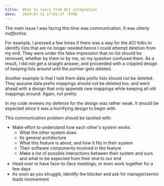 ```yaml
---
title:  What to learn from ACI integration
date:   2019-07-11 17:01:37 -0700
---
```


The main issue I was facing this time was communication. It was utterly _ineffective_.

For example, I pressed a few times if there was a way for the ACI folks to identify lists that are no longer needed hence I could attempt deletion from my end. They were under the false impression that no list should be removed, whether by them or by me, so my question confused them. As a result, I did not get a straight answer, and proceeded with a crippled design of keeping lists around until the partner gets deleted.

Another example is that I told them data prefix lists should not be deleted. They assume data prefix mappings should not be deleted too, and went ahead with a design that only appends new mappings while keeping all old mappings around. Again, not pretty.

In my code reviews my defense for the design was rather weak. It should be expected since it was a horrifying design to begin with.

This communication problem should be tackled with:

- Make effort to understand how each other's system works
    - What the other system does
    - Its general architecture
    - What this feature is about, and how it fits in their system
    - Their software components involved in the feature
    - Make a list of possible interactions between their system and ours and what to be expected from their end to our end
- Head over to have face-to-face meetings, or even work together for a few days
- As soon as you struggle, identify the blocker and ask for manager/senior leads involvement
